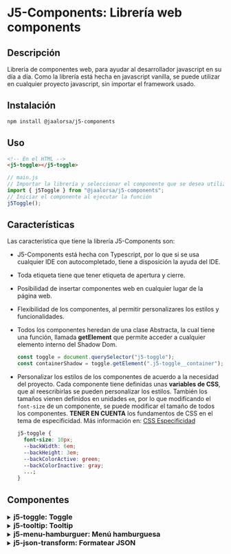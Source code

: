 # J5-Components: Librería web components

## Descripción

Libreria de componentes web, para ayudar al desarrollador javascript en su día a día. Como la librería está hecha en javascript vanilla, se puede utilizar en cualquier proyecto javascript, sin importar el framework usado.

## Instalación

```bash
npm install @jaalorsa/j5-components
```

## Uso

```html
<!-- En el HTML -->
<j5-toggle></j5-toggle>
```

```javascript
// main.js
// Importar la librería y seleccionar el componente que se desea utilizar
import { j5Toggle } from "@jaalorsa/j5-components";
// Iniciar el componente al ejecutar la función
j5Toggle();
```

## Características

Las característica que tiene la librería J5-Components son:

- J5-Components está hecha con Typescript, por lo que si se usa cualquier IDE con autocompletado, tiene a disposición la ayuda del IDE.
- Toda etiqueta tiene que tener etiqueta de apertura y cierre.
- Posibilidad de insertar componentes web en cualquier lugar de la página web.
- Flexibilidad de los componentes, al permitir personalizares los estilos y funcionalidades.
- Todos los componentes heredan de una clase Abstracta, la cual tiene una función, llamada **getElement** que permite acceder a cualquier elemento interno del Shadow Dom.

  ```javascript
  const toggle = document.querySelector("j5-toggle");
  const containerShadow = toggle.getElement(".j5-toggle__container");
  ```

- Personalizar los estilos de los componentes de acuerdo a la necesidad del proyecto. Cada componente tiene definidas unas **variables de CSS**, que al reescribirlas se pueden personalizar los estilos. También los tamaños vienen definidos en unidades `em`, por lo que modificando el `font-size` de un componente, se puede modificar el tamaño de todos los componentes. **TENER EN CUENTA** los fundamentos de CSS en el tema de especificidad. Más información en: [CSS Especificidad](https://developer.mozilla.org/es/docs/Web/CSS/Specificity)
  ```css
  j5-toggle {
    font-size: 10px;
    --backWidth: 6em;
    --backHeight: 3em;
    --backColorActive: green;
    --backColorInactive: gray;
    ...;
  }
  ```

## Componentes

<details class="detail">
<summary><h3 class="toggle-head" style="display:inline;"> j5-toggle: Toggle </h3> </summary>

#### Instrucciones

En el html se usa la etiqueta `j5-toggle`

```html
<j5-toggle></j5-toggle>
<j5-toggle checked="true"></j5-toggle>
<j5-toggle checked="true" label="Incorrecto/Correcto"></j5-toggle>
<j5-toggle label="Inactivo/Activo"></j5-toggle>
```

En el archivo de entrada Js se importa la librería y se ejecuta la función **j5Toggle**.

```javascript
// main.js
// Importar la librería y seleccionar j5Toggle
import { j5Toggle } from "@jaalorsa/j5-components";
// Iniciar el componente al ejecutar la función
j5Toggle();
```

O se puede inyectar todo desde javascript

```javascript
import { j5Toggle } from "@/main";
j5Toggle();
const body = document.body;
const _j5Toggle = document.createElement("j5-toggle");
body.appendChild(_j5Toggle);
_j5Toggle.setAttribute("label", "Inactivo/Activo");
_j5Toggle.setAttribute("checked", "true");
```

Es **importante** tener en cuenta que la asignación de atributos se tiene que hacer luego que se agrega el elemento al DOM.

#### Valores por defecto

Se encuentra en el selector CSS de etiqueta `j5-toggle`

```css
j5-toggle {
  font-size: 10px;
  --backWidth: 6em;
  --backHeight: 3em;
  --backColorActive: green;
  --backColorInactive: gray;
  --backColorSwitch: white;
  --swSize: calc(var(--backHeight) - 2px);
  --labelSize: 1.6em;
  --labelColor: darkgray;
  --labelFont: sans-serif;
  --borderRadius: 10em;
}
```

#### Nombre de las clases de los elementos internos

```javascript
Componente: `j5-toggle`,
Contenedor: `j5-toggle__container`,
Input tipo radio, toggle lógico: `j5-toggle__radio`,
Toggle visual: `j5-toggle__switch`,
Label: `j5-toggle__label`,
```

#### Atributos

- **checked [true, false]:** Atributo para indicar el estado del toggle.
  ```html
  <j5-toggle checked="true"></j5-toggle>
  <j5-toggle checked="false"></j5-toggle>
  ```
- **label [string]:** Atributo para indicar el texto del label. Este tiene una **característica especial**: si pasa un texto separado por un slash ("/"), el toggle mostrará el primer texto cuando sea falso y el segundo cuando sea verdadero; llegado el caso donde solo se pasa un string normal, se muestra dicho string.

  ```html
  <!-- Cuando sea falso, mostrará Inactivo -->
  <!-- Cuando sea Verdadero, mostrará Activo -->
  <j5-toggle label="Inactivo/Activo"></j5-toggle>
  <j5-toggle label="Viajar"></j5-toggle>
  ****
  ```

#### Eventos

- **change:** Evento que envía el estado del toggle. La información del estado se envía dentro un objeto llamado `detail`, dentro se envía el valor `isChecked` con su respectivo estado.
  ```javascript
  const toggle = document.querySelector(".my-toggle");
  toggle.addEventListener("change", (e) => {
    console.log(e.detail); //{isChecked: true} || {ischecked: false}
  });
  ```

</details>
<details class="detail">
<summary><h3 class="toggle-head" style="display:inline;"> j5-tooltip: Tooltip </h3> </summary>

#### Instrucciones

En el html se usa la etiqueta `j5-tooltip`

```html
<j5-tooltip class="tres" text="Probando un texto mediano para el tooltip." startposition="horizontal">
  <a href="#">Hello a element with display inline</a>
</j5-tooltip>
<j5-tooltip
  class="cuatro"
  text="Hello World this is a tooltip for example. I am a tooltip and I want to be a tooltip."
>
  <p>Hello everybody!</p>
</j5-tooltip>
```

En el archivo de entrada Js se importa la librería y se ejecuta la función **j5Tooltip**.

```javascript
// main.js
// Importar la librería y seleccionar j5Tooltip
import { j5Tooltip } from "@jaalorsa/j5-components";
// Iniciar el componente al ejecutar la función
j5Tooltip();
```

O se puede inyectar todo desde javascript

```javascript
import { j5Tooltip } from "@jaalorsa/j5-components";
j5Tooltip();
const tooltip = document.createElement("j5-tooltip");
tooltip.innerHTML = `<p>Tooltip ${i}</p>`;
tooltip.setAttribute("text", `Este es el tooltip desde Javascript.`);
tooltip.setAttribute("startposition", "horizontal");
document.querySelector(".container").appendChild(tooltip);
```

#### Valores por defecto

Se encuentra en el selector CSS de etiqueta `j5-tooltip`

```css
j5-tooltip {
  width: fit-content;
  height: fit-content;
  display: block;
  box-sizing: border-box;
  cursor: pointer;
  --border-width: 10px;
  --background-color: #2d302d;
  --border-transparent: transparent;
  --top: 0;
  --left: 0;
  --bottom: initial;
  --right: initial;
  --right-before: initial;
  --left-before: 20px;
  --bottom-before: 100%;
  --top-before: initial;
  --max-width: auto;
  --min-width: auto;
  --width: auto;
  --height: auto;
  --padding: 8px;
  --fontFamily: initial;
  --fontSize: 0.875em;
  --fontColor: #fff;
  --text-align: start;
}
```

#### Nombre de las clases de los elementos internos

```javascript
Component: `j5-tooltip`,
Contenedor: `j5-tooltip__container`,
Tooltip: `j5-tooltip__tooltip`,
Tooltip posición norte: `j5-tooltip__tooltip--norte`,
Tooltip posición sur: `j5-tooltip__tooltip--sur`,
Tooltip posición este: `j5-tooltip__tooltip--este`,
Tooltip posición oeste: `j5-tooltip__tooltip--oeste`,
Transición tooltip: `j5-tooltip__tooltip--in-out`,
```

#### Atributos

- **text [string]:** Atributo para indicar el texto del que muestra el tooltip.

  ```html
  <j5-tooltip
    class="cuatro"
    text="Hello World this is a tooltip for example. I am a tooltip and I want to be a tooltip."
  >
    <p>Hello everybody!</p>
  </j5-tooltip>
  ```

- **startposition [horizontal, vertical(default)]:** Attributo opcional para indicar sí el tooltip aparece abajo/arriba o derecha/izquierda.
  ```html
  <j5-tooltip class="tres" text="Probando un texto mediano para el tooltip." startposition="vertical">
    <a href="#">Hello a element with display inline</a>
  </j5-tooltip>
  <j5-tooltip class="tres" text="Probando un texto mediano para el tooltip." startposition="horizontal">
    <a href="#">Hello a element with display inline</a>
  </j5-tooltip>
  ```

</details>
<details class="detail">
<summary><h3 class="toggle-head" style="display:inline;"> j5-menu-hamburguer: Menú hamburguesa </h3> </summary>

#### Instrucciones

En el html se usa la etiqueta `j5-menu-hamburguer`

```html
<j5-menu-hamburguer>
  <h1>Esto es una prueba</h1>
</j5-menu-hamburguer>
```

En el archivo de entrada Js se importa la librería y se ejecuta la función **j5MenuHamburguer**.

```javascript
// main.js
// Importar la librería y seleccionar j5MenuHamburguer
import { j5MenuHamburguer } from "@jaalorsa/j5-components";
// Iniciar el componente al ejecutar la función
j5MenuHamburguer();
```

#### Valores por defecto

Se encuentra en el selector CSS de etiqueta `j5-menu-hamburguer`

```css
j5-menu-hamburguer {
  display: block;
  font-size: 10px;
  --color: #215376;
  --colorActive: #215376;
  --menuPositionTop: 0;
  --menuPositionRight: ${this._getRight()};
  --menuPositionLeft: ${this._getLeft()};
  --menuBackground: #fff;
  --menuWidth: 100vw;
  --menuHeight: 100vh;
  --menuZIndex: 1000;
}
```

Para controlar el **tamaño** del menu (ícono) se hace a través del atributo `font-size` de css.

#### Nombre de las clases de los elementos internos

```javascript
Componente: `j5-menu-hamburguer`,
Contenedor: `j5-menu-hamburguer__container`,
menu: `j5-menu-hamburguer__menu`,
linea: `j5-menu-hamburguer__line`,
inea Uno: `j5-menu-hamburguer__line--uno`,
linea Dos: `j5-menu-hamburguer__line--dos`,
linea Tres: `j5-menu-hamburguer__line--tres`,
Contenedor del slot: `j5-menu-hamburguer__containerChild`
```

#### Atributos

- **in-out [string]:** Atributo para indicar la animación, estilo transición. Funciona igual que la propiedad `transition` de css. El valor por default es `opacity 600ms`

  ```html
  <j5-menu-hamburguer>
    <h1>Default es opacity 600ms</h1>
  </j5-menu-hamburguer>
  <j5-menu-hamburguer in-out="2s">
    <h1>transition: opacity 2000ms</h1>
  </j5-menu-hamburguer>
  <j5-menu-hamburguer in-out="left">
    <h1>transition: left 600ms</h1>
  </j5-menu-hamburguer>
  <j5-menu-hamburguer in-out="right 1s ease-out">
    <h1>transition: rigth 1000ms ease-out</h1>
  </j5-menu-hamburguer>
  ```

#### Eventos

- **isOpen:** Evento que envía el estado del menú, abierto o cerrado. La información del estado se envía dentro un objeto llamado `detail`, dentro se envía el valor `isOpen` con su respectivo estado.
  ```javascript
  const menu = document.querySelector("j5-menu-hamburguer");
  menu.addEventListener("isOpen", (e) => {
    console.log(e.detail); //{isOpen: true} || {isOpen: false}
  });
  ```

</details>

<details class="detail">
<summary><h3 class="json-head" style="display:inline;"> j5-json-transform: Formatear JSON </h3> </summary>

#### Instrucciones

En el html se usa la etiqueta `j5-json-transform`

```html
<j5-json-transform></j5-json-transform>
```

En el archivo de entrada Js se importa la librería y se ejecuta la función **j5JsonTransform**.

```javascript
// main.js
// Importar la librería y seleccionar j5JsonTransform
import { j5JsonTransform } from "@jaalorsa/j5-components";
// Iniciar el componente al ejecutar la función
j5JsonTransform();
```

#### Valores por defecto

Se encuentra en el selector CSS de etiqueta `j5-menu-hamburguer`

```css
j5-menu-hamburguer {
  display: block;
  --width: 600px;
  --height: 300px;
  --color_primary: #438C40;
  --color_font: #112e09;
  --color_font_light: #f9f9f9;
  --color_popup: var(--color_font);
  --color_popup_font: var(--color_font_light);
  --font-size: 1em;
  --font-family: "Roboto", sans-serif;
  --line-height: 1.5;
}
```

#### Nombre de las clases de los elementos internos

```javascript
  "root": "j5-json-transform",
  "container": "j5-json-transform__container",
  "textArea": "j5-json-transform__textArea",
  "btnContainer": "j5-json-transform__btnContainer",
  "btn": "j5-json-transform__btn",
  "btnCopy": "j5-json-transform__btn--copy",
  "btnClear": "j5-json-transform__btn--clear",
  "popup": "j5-json-transform__popup"
</details>
```
